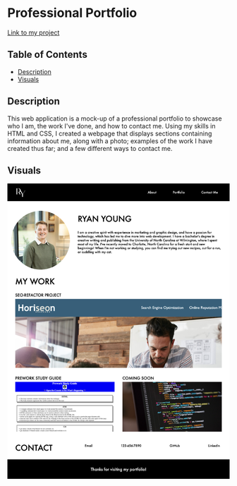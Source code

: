 # Professional Portfolio

[Link to my project](https://ryan-young17.github.io/professional-portfolio/)

## Table of Contents
- [Description](#description)
- [Visuals](#visuals)

## Description
This web application is a mock-up of a professional portfolio to showcase who I am, the work I've done, and how to contact me. Using my skills in HTML and CSS, I created a webpage that displays sections containing information about me, along with a photo; examples of the work I have created thus far; and a few different ways to contact me.

## Visuals

![Screenshot of deployed web application](./assets/images/webscreenshot.png)